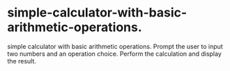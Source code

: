 # simple-calculator-with-basic-arithmetic-operations.
simple calculator with basic arithmetic operations. Prompt the user to input two numbers and an operation choice.  Perform the calculation and display the result.
